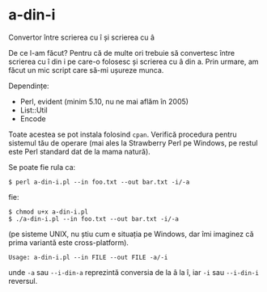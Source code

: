 # a-din-i
Convertor între scrierea cu î și scrierea cu â

De ce l-am făcut? Pentru că de multe ori trebuie să convertesc între scrierea cu î din i pe care-o folosesc și scrierea cu â din a. Prin urmare, am făcut un mic script care să-mi ușureze munca.

Dependințe:
- Perl, evident (minim 5.10, nu ne mai aflăm în 2005)
- List::Util
- Encode

Toate acestea se pot instala folosind `cpan`. Verifică procedura pentru sistemul tău de operare (mai ales la Strawberry Perl pe Windows, pe restul este Perl standard dat de la mama natură).

Se poate fie rula ca:
```
$ perl a-din-i.pl --in foo.txt --out bar.txt -i/-a
```
fie:
```
$ chmod u+x a-din-i.pl
$ ./a-din-i.pl --in foo.txt --out bar.txt -i/-a
```
(pe sisteme UNIX, nu știu cum e situația pe Windows, dar îmi imaginez că prima variantă este cross-platform).

```
Usage: a-din-i.pl --in FILE --out FILE -a/-i
```
unde `-a` sau `--i-din-a` reprezintă conversia de la â la î, iar `-i` sau `--i-din-i` reversul.